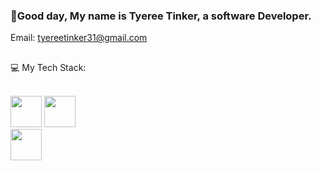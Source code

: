 ###  👋Good day, My name is Tyeree Tinker, a software Developer.
Email: tyereetinker31@gmail.com
##

💻  My Tech Stack: <br/> <br/>

<img src="https://github.com/TyereeTinker/TyereeTinker/assets/71784154/a7286ead-ab41-4164-b053-8b096835d97f" width="50" />
<img src="https://github.com/TyereeTinker/TyereeTinker/assets/71784154/80b5ae99-c8cf-40b6-9665-ddeb5ce2874e" width="50" />
<br/>
<img src="https://github.com/TyereeTinker/TyereeTinker/assets/71784154/b3cd7cd5-6c0c-4586-bf4f-63fd3ea3b67e" width="50" />




<!--
**TyereeTinker/TyereeTinker** is a ✨ _special_ ✨ repository because its `README.md` (this file) appears on your GitHub profile.

Here are some ideas to get you started:

- 🔭 I’m currently working on ...
- 🌱 I’m currently learning ...
- 👯 I’m looking to collaborate on ...
- 🤔 I’m looking for help with ...
- 💬 Ask me about ...
- 📫 How to reach me: ...
- 😄 Pronouns: ...
- ⚡ Fun fact: ...
-->
